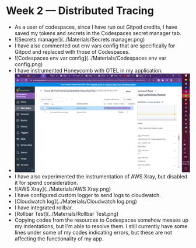 # Week 2 — Distributed Tracing
- As a user of codespaces, since I have run out Gitpod credits, I have saved my tokens and secrets in the Codespaces secret manager tab.
- ![Secrets manager](../Materials/Secrets manager.png)
- I have also commented out env vars config that are specifically for Gitpod and replaced with those of Codespaces.
- ![Codespaces env var config](../Materials/Codespaces env var config.png)
- I have instrumented Honeycomb with OTEL in my application.
- ![Honeycomb](../Materials/Honeycomb.png)
- I have also experimented the instrumentation of AWS Xray, but disabled it for spend consideration.
- ![AWS Xray](../Materials/AWS Xray.png)
- I have configured custom logger to send logs to cloudwatch.
- [Cloudwatch log](../Materials/Cloudwatch log.png)
- I have integrated rollbar.
- [Rollbar Test](../Materials/Rollbar Test.png)
- Copying codes from the resources to Codespaces somehow messes up my indentations, but I'm able to resolve them. I still currently have some lines under some of my codes indicating errors, but these are not affecting the functionality of my app.
